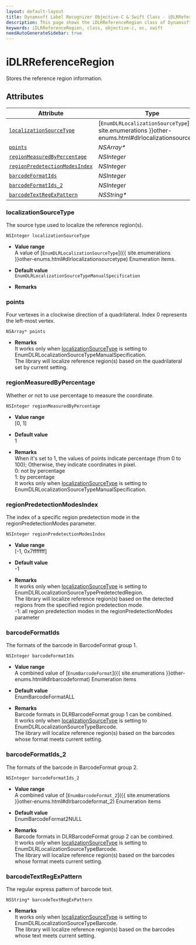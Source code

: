 ```yaml
---
layout: default-layout
title: Dynamsoft Label Recognizer Objective-C & Swift Class - iDLRReferenceRegion
description: This page shows the iDLRReferenceRegion class of Dynamsoft Label Recognition for iOS SDK.
keywords: iDLRReferenceRegion, class, objective-c, oc, swift
needAutoGenerateSidebar: true
---
```



# iDLRReferenceRegion
Stores the reference region information.  
  

## Attributes
  
| Attribute | Type |
|---------- | ---- |
| [`localizationSourceType`](#localizationsourcetype) | [`EnumDLRLocalizationSourceType`]({{ site.enumerations }}other-enums.html#dlrlocalizationsourcetype) |
| [`points`](#points) | *NSArray\** |
| [`regionMeasuredByPercentage`](#regionmeasuredbypercentage) | *NSInteger* |
| [`regionPredetectionModesIndex`](#regionpredetectionmodesindex) | *NSInteger* |
| [`barcodeFormatIds`](#barcodeformatids) | *NSInteger* |
| [`barcodeFormatIds_2`](#barcodeformatids_2) | *NSInteger* |
| [`barcodeTextRegExPattern`](#barcodetextregexpattern) | *NSString\** |

### localizationSourceType
The source type used to localize the reference region(s).
```objc
NSInteger localizationSourceType
```
- **Value range**   
    A value of [`EnumDLRLocalizationSourceType`]({{ site.enumerations }}other-enums.html#dlrlocalizationsourcetype) Enumeration items.
      
- **Default value**   
    `EnumDLRLocalizationSourceTypeManualSpecification`
    
- **Remarks**  
    

### points
Four vertexes in a clockwise direction of a quadrilateral. Index 0 represents the left-most vertex. 
```objc
NSArray* points
```
- **Remarks**   
    It works only when [localizationSourceType](#localizationsourcetype) is setting to EnumDLRLocalizationSourceTypeManualSpecification.<br>
    The library will localize reference region(s) based on the quadrilateral set by current setting.<br>

### regionMeasuredByPercentage
Whether or not to use percentage to measure the coordinate.
```objc
NSInteger regionMeasuredByPercentage
```
- **Value range**   
    [0, 1]
      
- **Default value**   
    1
    
- **Remarks**   
    When it's set to 1, the values of points indicate percentage (from 0 to 100); Otherwise, they indicate coordinates in pixel.<br> 
    0: not by percentage<br>
    1: by percentage<br>
    It works only when [localizationSourceType](#localizationsourcetype) is setting to EnumDLRLocalizationSourceTypeManualSpecification.<br>


### regionPredetectionModesIndex
The index of a specific region predetection mode in the regionPredetectionModes parameter.
```objc
NSInteger regionPredetectionModesIndex
```
- **Value range**   
    [-1, 0x7fffffff]
      
- **Default value**   
    -1
    
- **Remarks**   
    It works only when [localizationSourceType](#localizationsourcetype) is setting to EnumDLRLocalizationSourceTypePredetectedRegion.<br>
    The library will localize reference region(s) based on the detected regions from the specified region predetection mode.<br>
    -1: all region predetection modes in the regionPredetectionModes parameter
    

### barcodeFormatIds
The formats of the barcode in BarcodeFormat group 1.
```objc
NSInteger barcodeFormatIds
```
- **Value range**   
    A combined value of [`EnumBarcodeFormat`]({{ site.enumerations }}other-enums.html#dlrbarcodeformat) Enumeration items
      
- **Default value**   
    EnumBarcodeFormatALL
    
- **Remarks**   
    Barcode formats in DLRBarcodeFormat group 1 can be combined.<br>
    It works only when [localizationSourceType](#localizationsourcetype) is setting to EnumDLRLocalizationSourceTypeBarcode.<br>
    The library will localize reference region(s) based on the barcodes whose format meets current setting.  
    

### barcodeFormatIds_2
The formats of the barcode in BarcodeFormat group 2.
```objc
NSInteger barcodeFormatIds_2
```
- **Value range**   
    A combined value of [`EnumBarcodeFormat_2`]({{ site.enumerations }}other-enums.html#dlrbarcodeformat_2) Enumeration items
      
- **Default value**   
    EnumBarcodeFormat2NULL
    
- **Remarks**   
    Barcode formats in DLRBarcodeFormat group 2 can be combined.<br>
    It works only when [localizationSourceType](#localizationsourcetype) is setting to EnumDLRLocalizationSourceTypeBarcode.<br>
    The library will localize reference region(s) based on the barcodes whose format meets current setting.
    
### barcodeTextRegExPattern
The regular express pattern of barcode text.
```objc
NSString* barcodeTextRegExPattern
```

- **Remarks**   
    It works only when [localizationSourceType](#localizationsourcetype) is setting to EnumDLRLocalizationSourceTypeBarcode.<br>
    The library will localize reference region(s) based on the barcodes whose text meets current setting.
